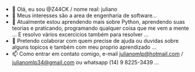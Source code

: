 - 👋 Olá, eu sou @Z44CK / nome real: juliano
- 👀 Meus interesses são a area de engenharia de software...
- 🌱 Atualmente estou aprendendo mais sobre Python, aprendendo suas teorias e praticando, programando qualquer coisa que me vem a mente ...
E resolvo vários excercicios também para resolver ...
- 💞️ Pretendo colaborar com quem precise de ajuda ou duvidas sobre alguns topicos e também com meu proprio aprendizado ...
- 📫 Como entrar em contato comigo, e-mail julianomlp@hotmail.com / julianomlp34@gmail.com ou whatsapp (14) 9 8225-3439 ...


<!---
Z44CK/Z44CK Também estou procurando por uma primeira oportunidade como dev, possuo conhecimentos em C++, más atualmente migrando totalmente focado em Python 🐍.
--->
